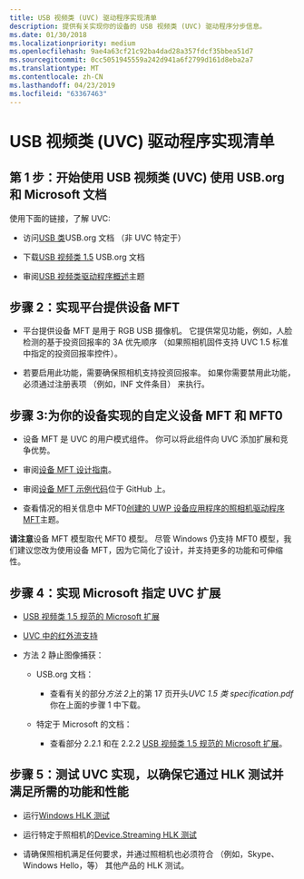 ```yaml
---
title: USB 视频类 (UVC) 驱动程序实现清单
description: 提供有关实现你的设备的 USB 视频类 (UVC) 驱动程序分步信息。
ms.date: 01/30/2018
ms.localizationpriority: medium
ms.openlocfilehash: 9ae4a63cf21c92ba4dad28a357fdcf35bbea51d7
ms.sourcegitcommit: 0cc5051945559a242d941a6f2799d161d8eba2a7
ms.translationtype: MT
ms.contentlocale: zh-CN
ms.lasthandoff: 04/23/2019
ms.locfileid: "63367463"
---
```

# <a name="usb-video-class-uvc-driver-implementation-checklist"></a>USB 视频类 (UVC) 驱动程序实现清单

## <a name="step-1-get-started-with-usb-video-class-uvc-using-documentation-from-usborg-and-microsoft"></a>第 1 步：开始使用 USB 视频类 (UVC) 使用 USB.org 和 Microsoft 文档

使用下面的链接，了解 UVC:

- 访问[USB 类](http://www.usb.org/developers/docs/devclass_docs/)USB.org 文档 （非 UVC 特定于）

- 下载[USB 视频类 1.5](https://go.microsoft.com/fwlink/p/?linkid=2085170) USB.org 文档

- 审阅[USB 视频类驱动程序概述](https://docs.microsoft.com/windows-hardware/drivers/stream/usb-video-class-driver-overview)主题

## <a name="step-2-implement-the-platform-supplied-device-mft"></a>步骤 2：实现平台提供设备 MFT

- 平台提供设备 MFT 是用于 RGB USB 摄像机。 它提供常见功能，例如，人脸检测的基于投资回报率的 3A 优先顺序 （如果照相机固件支持 UVC 1.5 标准中指定的投资回报率控件）。

- 若要启用此功能，需要确保照相机支持投资回报率。 如果你需要禁用此功能，必须通过注册表项 （例如，INF 文件条目） 来执行。

## <a name="step-3-implement-the-custom-device-mft-and-mft0-for-your-device"></a>步骤 3:为你的设备实现的自定义设备 MFT 和 MFT0

- 设备 MFT 是 UVC 的用户模式组件。 你可以将此组件向 UVC 添加扩展和竞争优势。

- 审阅[设备 MFT 设计指南](https://docs.microsoft.com/windows-hardware/drivers/stream/dmft-design)。

- 审阅[设备 MFT 示例代码](https://github.com/Microsoft/Windows-driver-samples/tree/master/avstream/sampledevicemft)位于 GitHub 上。

- 查看情况的相关信息中 MFT0[创建的 UWP 设备应用程序的照相机驱动程序 MFT](https://docs.microsoft.com/windows-hardware/drivers/devapps/creating-a-camera-driver-mft)主题。

**请注意**设备 MFT 模型取代 MFT0 模型。 尽管 Windows 仍支持 MFT0 模型，我们建议您改为使用设备 MFT，因为它简化了设计，并支持更多的功能和可伸缩性。

## <a name="step-4-implement-microsoft-specified-uvc-extensions"></a>步骤 4：实现 Microsoft 指定 UVC 扩展

- [USB 视频类 1.5 规范的 Microsoft 扩展](https://docs.microsoft.com/windows-hardware/drivers/stream/uvc-extensions-1-5)

- [UVC 中的红外流支持](https://docs.microsoft.com/windows-hardware/drivers/stream/infrared-stream-support-in-uvc)

- 方法 2 静止图像捕获：

    - USB.org 文档：

        - 查看有关的部分*方法 2*上的第 17 页开头*UVC 1.5 类 specification.pdf*你在上面的步骤 1 中下载。

    - 特定于 Microsoft 的文档：

        - 查看部分 2.2.1 和在 2.2.2 [USB 视频类 1.5 规范的 Microsoft 扩展](https://docs.microsoft.com/windows-hardware/drivers/stream/uvc-extensions-1-5)。

## <a name="step-5-test-your-uvc-implementation-to-ensure-it-passes-hlk-tests-and-meets-required-functionality-and-performance"></a>步骤 5：测试 UVC 实现，以确保它通过 HLK 测试并满足所需的功能和性能

- 运行[Windows HLK 测试](https://msdn.microsoft.com/library/windows/hardware/dn930814)

- 运行特定于照相机的[Device.Streaming HLK 测试](https://msdn.microsoft.com/library/windows/hardware/dn941930)

- 请确保照相机满足任何要求，并通过照相机也必须符合 （例如，Skype、 Windows Hello，等） 其他产品的 HLK 测试。
